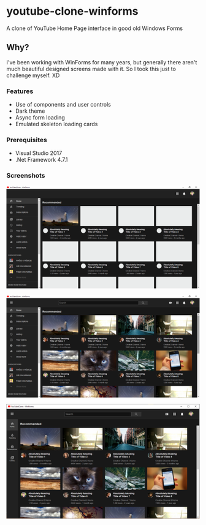 # youtube-clone-winforms
A clone of YouTube Home Page interface in good old Windows Forms 

## Why?
I've been working with WinForms for many years, but generally there aren't much beautiful designed screens made with it.
So I took this just to challenge myself. XD

### Features
- Use of components and user controls
- Dark theme
- Async form loading
- Emulated skeleton loading cards

### Prerequisites
- Visual Studio 2017
- .Net Framework 4.7.1

### Screenshots

![Screenshot 1](img/screenshot1.png)

![Screenshot 2](img/screenshot2.png)

![Screenshot 3](img/screenshot3.png)
